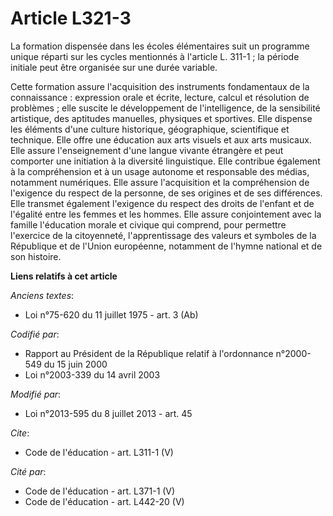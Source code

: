 # Article L321-3

La formation dispensée dans les écoles élémentaires suit un programme unique réparti sur les cycles mentionnés à l'article L.
311-1 ; la période initiale peut être organisée sur une durée variable. 

Cette formation assure l'acquisition des instruments fondamentaux de la connaissance : expression orale et écrite, lecture,
calcul et résolution de problèmes ; elle suscite le développement de l'intelligence, de la sensibilité artistique, des
aptitudes manuelles, physiques et sportives. Elle dispense les éléments d'une culture historique, géographique, scientifique
et technique. Elle offre une éducation aux arts visuels et aux arts musicaux. Elle assure l'enseignement d'une langue vivante
étrangère et peut comporter une initiation à la diversité linguistique. Elle contribue également à la compréhension et à un
usage autonome et responsable des médias, notamment numériques. Elle assure l'acquisition et la compréhension de l'exigence
du respect de la personne, de ses origines et de ses différences. Elle transmet également l'exigence du respect des droits de
l'enfant et de l'égalité entre les femmes et les hommes. Elle assure conjointement avec la famille l'éducation morale et
civique qui comprend, pour permettre l'exercice de la citoyenneté, l'apprentissage des valeurs et symboles de la République
et de l'Union européenne, notamment de l'hymne national et de son histoire.

**Liens relatifs à cet article**

_Anciens textes_:

  - Loi n°75-620 du 11 juillet 1975 - art. 3 (Ab)

_Codifié par_:

  - Rapport au Président de la République relatif à l'ordonnance n°2000-549 du 15 juin 2000
  - Loi n°2003-339 du 14 avril 2003

_Modifié par_:

  - Loi n°2013-595 du 8 juillet 2013 - art. 45

_Cite_:

  - Code de l'éducation - art. L311-1 (V)

_Cité par_:

  - Code de l'éducation - art. L371-1 (V)
  - Code de l'éducation - art. L442-20 (V)
